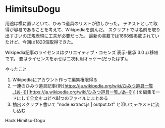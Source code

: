 HimitsuDogu
===========

用途は横に置いといて、ひみつ道具のリストが欲しかった。
テキストとして取得が容易であることを考えて、Wikipediaを選んだ。
スクリプトでは名前を取り出すさいの正規表現に工夫が必要だった。
最新の書籍では1868個掲載されていたけど、今回は1820個取得できた。

Wikipedia記事のライセンスはクリエイティブ・コモンズ 表示-継承 3.0 非移植です。
要はライセンスを示せば二次利用オッケー(だったはず)。

やったこと

1. Wikipediaにアカウント作って編集権限得る
2. 一連のひみつ道具記事(例:[https://ja.wikipedia.org/wiki/ひみつ道具一覧_(あ-そ)|https://ja.wikipedia.org/wiki/ひみつ道具一覧_(あ-そ)] )を編集モードにして全文をコピペ&1つのファイルにまとめる
3. 抽出スクリプト書いて "node extract.js | output.txt" と叩いてテキストに流し込む

Hack Himitsu-Dogu

